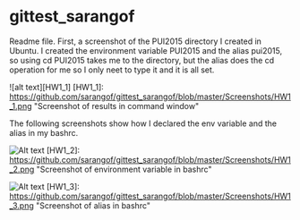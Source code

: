 # gittest_sarangof

Readme file.
First, a screenshot of the PUI2015 directory I created in Ubuntu. I created the environment variable PUI2015 and the alias pui2015, so using cd PUI2015 takes me to the directory, but the alias does the cd operation for me so I only neet to type it and it is all set.

![alt text][HW1_1]
[HW1_1]: https://github.com/sarangof/gittest_sarangof/blob/master/Screenshots/HW1_1.png "Screenshot of results in command window"

The following screenshots show how I declared the env variable and the alias in my bashrc.

![Alt text](HW1_2)
[HW1_2]: https://github.com/sarangof/gittest_sarangof/blob/master/Screenshots/HW1_2.png "Screenshot of environment variable in bashrc"

![Alt text](HW1_3)
[HW1_3]: https://github.com/sarangof/gittest_sarangof/blob/master/Screenshots/HW1_3.png "Screenshot of alias in bashrc"
